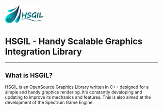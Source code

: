 <img src="other/res/logoH.png?raw=true" width="25%">

# HSGIL - Handy Scalable Graphics Integration Library
---

## What is HSGIL?

HSGIL is an OpenSource Graphics Library written in C++ designed for a simple and handy graphics rendering. It's constantly developing and updating to improve its mechanics and features. This is also aimed at the development of the Spectrum Game Engine.
